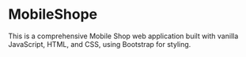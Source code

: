# MobileShope
This is a comprehensive Mobile Shop web application built with vanilla JavaScript, HTML, and CSS, using Bootstrap for styling.
